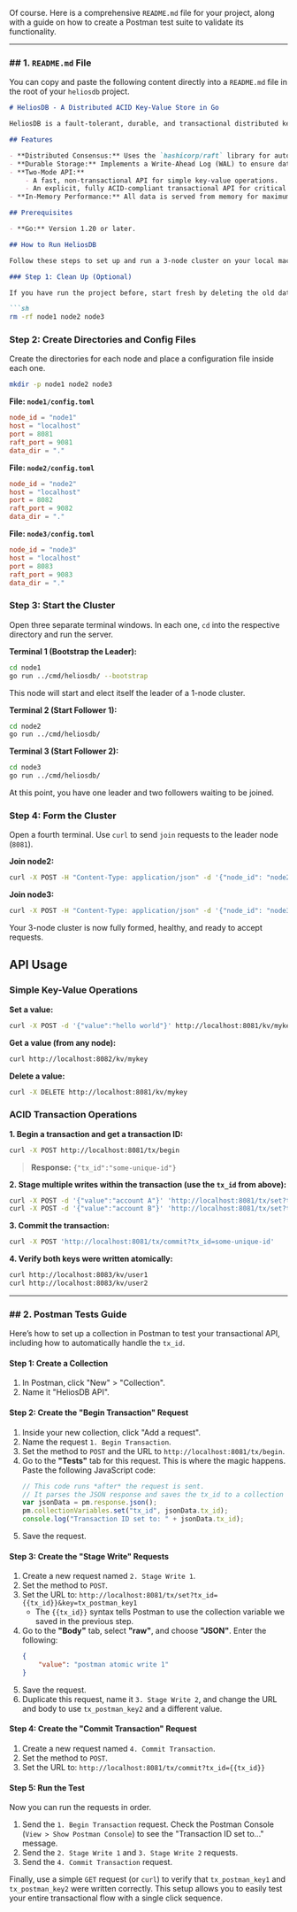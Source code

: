 Of course. Here is a comprehensive `README.md` file for your project, along with a guide on how to create a Postman test suite to validate its functionality.

-----

### \#\# 1. `README.md` File

You can copy and paste the following content directly into a `README.md` file in the root of your `heliosdb` project.

````markdown
# HeliosDB - A Distributed ACID Key-Value Store in Go

HeliosDB is a fault-tolerant, durable, and transactional distributed key-value store built from scratch in Go. It serves as a learning project to demonstrate the core principles of distributed systems, including the Raft consensus algorithm, Write-Ahead Logging for persistence, and ACID transactions using Optimistic Concurrency Control.

## Features

- **Distributed Consensus:** Uses the `hashicorp/raft` library for automatic leader election and fault tolerance.
- **Durable Storage:** Implements a Write-Ahead Log (WAL) to ensure data survives full cluster restarts.
- **Two-Mode API:**
    - A fast, non-transactional API for simple key-value operations.
    - An explicit, fully ACID-compliant transactional API for critical operations.
- **In-Memory Performance:** All data is served from memory for maximum speed.

## Prerequisites

- **Go:** Version 1.20 or later.

## How to Run HeliosDB

Follow these steps to set up and run a 3-node cluster on your local machine.

### Step 1: Clean Up (Optional)

If you have run the project before, start fresh by deleting the old data directories:

```sh
rm -rf node1 node2 node3
````

### Step 2: Create Directories and Config Files

Create the directories for each node and place a configuration file inside each one.

```sh
mkdir -p node1 node2 node3
```

**File: `node1/config.toml`**

```toml
node_id = "node1"
host = "localhost"
port = 8081
raft_port = 9081
data_dir = "."
```

**File: `node2/config.toml`**

```toml
node_id = "node2"
host = "localhost"
port = 8082
raft_port = 9082
data_dir = "."
```

**File: `node3/config.toml`**

```toml
node_id = "node3"
host = "localhost"
port = 8083
raft_port = 9083
data_dir = "."
```

### Step 3: Start the Cluster

Open three separate terminal windows. In each one, `cd` into the respective directory and run the server.

**Terminal 1 (Bootstrap the Leader):**

```sh
cd node1
go run ../cmd/heliosdb/ --bootstrap
```

This node will start and elect itself the leader of a 1-node cluster.

**Terminal 2 (Start Follower 1):**

```sh
cd node2
go run ../cmd/heliosdb/
```

**Terminal 3 (Start Follower 2):**

```sh
cd node3
go run ../cmd/heliosdb/
```

At this point, you have one leader and two followers waiting to be joined.

### Step 4: Form the Cluster

Open a fourth terminal. Use `curl` to send `join` requests to the leader node (`8081`).

**Join node2:**

```sh
curl -X POST -H "Content-Type: application/json" -d '{"node_id": "node2", "addr": "localhost:9082"}' http://localhost:8081/join
```

**Join node3:**

```sh
curl -X POST -H "Content-Type: application/json" -d '{"node_id": "node3", "addr": "localhost:9083"}' http://localhost:8081/join
```

Your 3-node cluster is now fully formed, healthy, and ready to accept requests.

## API Usage

### Simple Key-Value Operations

**Set a value:**

```sh
curl -X POST -d '{"value":"hello world"}' http://localhost:8081/kv/mykey
```

**Get a value (from any node):**

```sh
curl http://localhost:8082/kv/mykey
```

**Delete a value:**

```sh
curl -X DELETE http://localhost:8081/kv/mykey
```

### ACID Transaction Operations

**1. Begin a transaction and get a transaction ID:**

```sh
curl -X POST http://localhost:8081/tx/begin
```

> **Response:** `{"tx_id":"some-unique-id"}`

**2. Stage multiple writes within the transaction (use the `tx_id` from above):**

```sh
curl -X POST -d '{"value":"account A"}' 'http://localhost:8081/tx/set?tx_id=some-unique-id&key=user1'
curl -X POST -d '{"value":"account B"}' 'http://localhost:8081/tx/set?tx_id=some-unique-id&key=user2'
```

**3. Commit the transaction:**

```sh
curl -X POST 'http://localhost:8081/tx/commit?tx_id=some-unique-id'
```

**4. Verify both keys were written atomically:**

```sh
curl http://localhost:8083/kv/user1
curl http://localhost:8083/kv/user2
```

-----

### \#\# 2. Postman Tests Guide

Here’s how to set up a collection in Postman to test your transactional API, including how to automatically handle the `tx_id`.

#### **Step 1: Create a Collection**

1.  In Postman, click "New" \> "Collection".
2.  Name it "HeliosDB API".

#### **Step 2: Create the "Begin Transaction" Request**

1.  Inside your new collection, click "Add a request".
2.  Name the request `1. Begin Transaction`.
3.  Set the method to `POST` and the URL to `http://localhost:8081/tx/begin`.
4.  Go to the **"Tests"** tab for this request. This is where the magic happens. Paste the following JavaScript code:
    ```javascript
    // This code runs *after* the request is sent.
    // It parses the JSON response and saves the tx_id to a collection variable.
    var jsonData = pm.response.json();
    pm.collectionVariables.set("tx_id", jsonData.tx_id);
    console.log("Transaction ID set to: " + jsonData.tx_id);
    ```
5.  Save the request.

#### **Step 3: Create the "Stage Write" Requests**

1.  Create a new request named `2. Stage Write 1`.
2.  Set the method to `POST`.
3.  Set the URL to: `http://localhost:8081/tx/set?tx_id={{tx_id}}&key=tx_postman_key1`
      * The `{{tx_id}}` syntax tells Postman to use the collection variable we saved in the previous step.
4.  Go to the **"Body"** tab, select **"raw"**, and choose **"JSON"**. Enter the following:
    ```json
    {
        "value": "postman atomic write 1"
    }
    ```
5.  Save the request.
6.  Duplicate this request, name it `3. Stage Write 2`, and change the URL and body to use `tx_postman_key2` and a different value.

#### **Step 4: Create the "Commit Transaction" Request**

1.  Create a new request named `4. Commit Transaction`.
2.  Set the method to `POST`.
3.  Set the URL to: `http://localhost:8081/tx/commit?tx_id={{tx_id}}`

#### **Step 5: Run the Test**

Now you can run the requests in order.

1.  Send the `1. Begin Transaction` request. Check the Postman Console (`View > Show Postman Console`) to see the "Transaction ID set to..." message.
2.  Send the `2. Stage Write 1` and `3. Stage Write 2` requests.
3.  Send the `4. Commit Transaction` request.

Finally, use a simple `GET` request (or `curl`) to verify that `tx_postman_key1` and `tx_postman_key2` were written correctly. This setup allows you to easily test your entire transactional flow with a single click sequence.